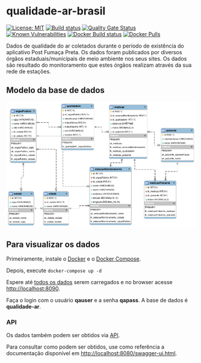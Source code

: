 # qualidade-ar-brasil

[![License: MIT](https://img.shields.io/badge/License-MIT-yellow.svg)](https://opensource.org/licenses/MIT) [![Build status](https://github.com/esign-consulting/qualidade-ar-brasil/workflows/Java%20CI/badge.svg)](https://github.com/esign-consulting/qualidade-ar-brasil/actions?query=workflow%3A%22Java+CI%22) [![Quality Gate Status](https://sonarcloud.io/api/project_badges/measure?project=br.com.esign%3Aqualidadearbrasil&metric=alert_status)](https://sonarcloud.io/dashboard?id=br.com.esign%3Aqualidadearbrasil) [![Known Vulnerabilities](https://snyk.io/test/github/esign-consulting/qualidade-ar-brasil/badge.svg)](https://snyk.io/test/github/esign-consulting/qualidade-ar-brasil) [![Docker Build status](https://img.shields.io/docker/cloud/build/esignbr/qualidade-ar-brasil.svg)](https://hub.docker.com/r/esignbr/qualidade-ar-brasil/builds) [![Docker Pulls](https://img.shields.io/docker/pulls/esignbr/qualidade-ar-brasil.svg)](https://hub.docker.com/r/esignbr/qualidade-ar-brasil)

Dados de qualidade do ar coletados durante o período de existência do aplicativo Post Fumaça Preta. Os dados foram publicados por diversos órgãos estaduais/municipais de meio ambiente nos seus sites. Os dados são resultado do monitoramento que estes órgãos realizam através da sua rede de estações.

## Modelo da base de dados

![Modelo da base de dados](modelo-base-dados.png)

## Para visualizar os dados

Primeiramente, instale o [Docker](https://docs.docker.com/install) e o [Docker Compose](https://docs.docker.com/compose/install).

Depois, execute `docker-compose up -d`

Espere até [todos os dados](qualidade-ar.sql) serem carregados e no browser acesse <http://localhost:8090>.

Faça o login com o usuário **qauser** e a senha **qapass**. A base de dados é **qualidade-ar**.

### API

Os dados também podem ser obtidos via [API](https://pt.wikipedia.org/wiki/Interface_de_programa%C3%A7%C3%A3o_de_aplica%C3%A7%C3%B5es).

Para consultar como podem ser obtidos, use como referência a documentação disponível em <http://localhost:8080/swagger-ui.html>.
